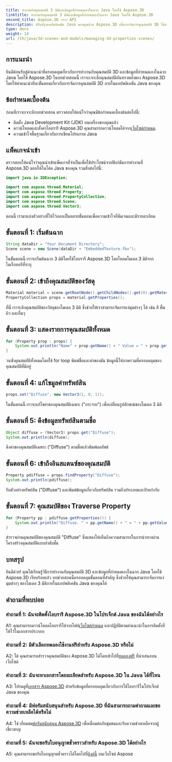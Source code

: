 ```yaml
---
title: ทำงานกับคุณสมบัติ 3 มิติและข้อมูลที่กำหนดเองในฉาก Java โดยใช้ Aspose.3D
linktitle: ทำงานกับคุณสมบัติ 3 มิติและข้อมูลที่กำหนดเองในฉาก Java โดยใช้ Aspose.3D
second_title: Aspose.3D จาวา API
description: ปรับปรุงแอปพลิเคชัน Java ของคุณด้วย Aspose.3D เพื่อการจัดการคุณสมบัติ 3D ได้อย่างราบรื่น ปฏิบัติตามบทช่วยสอนของเราเพื่อรับคำแนะนำทีละขั้นตอน
type: docs
weight: 14
url: /th/java/3d-scenes-and-models/managing-3d-properties-scenes/
---
```

## การแนะนำ

ยินดีต้อนรับสู่คำแนะนำที่ครอบคลุมเกี่ยวกับการทำงานกับคุณสมบัติ 3D และข้อมูลที่กำหนดเองในฉาก Java โดยใช้ Aspose.3D ในบทช่วยสอนนี้ เราจะเจาะลึกคุณสมบัติอันทรงพลังของ Aspose.3D โดยให้คำแนะนำทีละขั้นตอนเกี่ยวกับการจัดการคุณสมบัติ 3D ภายในแอปพลิเคชัน Java ของคุณ

## ข้อกำหนดเบื้องต้น

ก่อนที่เราจะเจาะลึกบทช่วยสอน ตรวจสอบให้แน่ใจว่าคุณมีข้อกำหนดเบื้องต้นต่อไปนี้:

- ติดตั้ง Java Development Kit (JDK) บนเครื่องของคุณแล้ว
-  ดาวน์โหลดและตั้งค่าไลบรารี Aspose.3D คุณสามารถดาวน์โหลดได้จาก[เว็บไซต์กำหนด](https://releases.aspose.com/3d/java/).
- ความเข้าใจพื้นฐานเกี่ยวกับการเขียนโปรแกรม Java

## แพ็คเกจนำเข้า

ตรวจสอบให้แน่ใจว่าคุณนำเข้าแพ็คเกจที่จำเป็นเพื่อใช้ประโยชน์จากฟังก์ชันการทำงานที่ Aspose.3D มอบให้ในโค้ด Java ของคุณ รวมสิ่งต่อไปนี้:

```java
import java.io.IOException;

import com.aspose.threed.Material;
import com.aspose.threed.Property;
import com.aspose.threed.PropertyCollection;
import com.aspose.threed.Scene;
import com.aspose.threed.Vector3;
```

ตอนนี้ เรามาแบ่งตัวอย่างที่ให้ไว้ออกเป็นหลายขั้นตอนเพื่อความเข้าใจที่ชัดเจนและมีรายละเอียด

## ขั้นตอนที่ 1: เริ่มต้นฉาก

```java
String dataDir = "Your Document Directory";
Scene scene = new Scene(dataDir + "EmbeddedTexture.fbx");
```

ในขั้นตอนนี้ เราจะเริ่มต้นฉาก 3 มิติโดยใช้ไลบรารี Aspose.3D โดยโหลดโมเดล 3 มิติจากไดเร็กทอรีที่ระบุ

## ขั้นตอนที่ 2: เข้าถึงคุณสมบัติของวัสดุ

```java
Material material = scene.getRootNode().getChildNodes().get(0).getMaterial();
PropertyCollection props = material.getProperties();
```

ที่นี่ เราจะดึงคุณสมบัติของวัสดุของโมเดล 3 มิติ ซึ่งช่วยให้เราสามารถจัดการแง่มุมต่างๆ ได้ เช่น สี พื้นผิว และอื่นๆ

## ขั้นตอนที่ 3: แสดงรายการคุณสมบัติทั้งหมด

```java
for (Property prop : props) {
    System.out.println("Name" + prop.getName() + " Value = " + prop.getValue());
}
```

วนซ้ำคุณสมบัติทั้งหมดโดยใช้ for loop พิมพ์ชื่อและค่าของมัน ข้อมูลนี้ให้ภาพรวมที่ครอบคลุมของคุณสมบัติที่มีอยู่

## ขั้นตอนที่ 4: แก้ไขมูลค่าทรัพย์สิน

```java
props.set("Diffuse", new Vector3(1, 0, 1));
```

ในขั้นตอนนี้ เราจะแก้ไขค่าของคุณสมบัติเฉพาะ ("กระจาย") เพื่อเปลี่ยนรูปลักษณ์ของโมเดล 3 มิติ

## ขั้นตอนที่ 5: ดึงข้อมูลทรัพย์สินตามชื่อ

```java
Object diffuse = (Vector3) props.get("Diffuse");
System.out.println(diffuse);
```

ดึงค่าของคุณสมบัติเฉพาะ ("Diffuse") ตามชื่อแล้วพิมพ์ผลลัพธ์

## ขั้นตอนที่ 6: เข้าถึงอินสแตนซ์ของคุณสมบัติ

```java
Property pdiffuse = props.findProperty("Diffuse");
System.out.println(pdiffuse);
```

รับตัวอย่างทรัพย์สิน ("Diffuse") และพิมพ์ข้อมูลเกี่ยวกับทรัพย์สิน รวมถึงประเภทและป้ายกำกับ

## ขั้นตอนที่ 7: คุณสมบัติของ Traverse Property

```java
for (Property pp : pdiffuse.getProperties()) {
    System.out.println("Diffuse. " + pp.getName() + " = " + pp.getValue());
}
```

สำรวจผ่านคุณสมบัติของคุณสมบัติ "Diffuse" ซึ่งแสดงให้เห็นถึงความสามารถในการนำทางผ่านโครงสร้างคุณสมบัติแบบลำดับชั้น

## บทสรุป

ยินดีด้วย! คุณได้เรียนรู้วิธีการทำงานกับคุณสมบัติ 3D และข้อมูลที่กำหนดเองในฉาก Java โดยใช้ Aspose.3D เรียบร้อยแล้ว บทช่วยสอนนี้ครอบคลุมขั้นตอนที่สำคัญ ซึ่งช่วยให้คุณสามารถจัดการแง่มุมต่างๆ ของโมเดล 3 มิติภายในแอปพลิเคชัน Java ของคุณได้

## คำถามที่พบบ่อย

### คำถามที่ 1: ฉันจะติดตั้งไลบรารี Aspose.3D ในโปรเจ็กต์ Java ของฉันได้อย่างไร

 A1: คุณสามารถดาวน์โหลดไลบรารีได้จากไฟล์[เว็บไซต์กำหนด](https://releases.aspose.com/3d/java/) และปฏิบัติตามคำแนะนำในการติดตั้งที่ให้ไว้ในเอกสารประกอบ

### คำถามที่ 2: มีตัวเลือกทดลองใช้งานฟรีสำหรับ Aspose.3D หรือไม่

 A2: ได้ คุณสามารถสำรวจคุณสมบัติของ Aspose.3D ได้โดยเข้าไปที่[ทดลองฟรี](https://releases.aspose.com/) ที่นำเสนอบนเว็บไซต์

### คำถามที่ 3: ฉันจะหาเอกสารโดยละเอียดสำหรับ Aspose.3D ใน Java ได้ที่ไหน

 A3: โปรดดูที่[เอกสาร Aspose.3D](https://reference.aspose.com/3d/java/) สำหรับข้อมูลที่ครอบคลุมเกี่ยวกับการใช้ไลบรารีในโปรเจ็กต์ Java ของคุณ

### คำถามที่ 4: มีฟอรัมสนับสนุนสำหรับ Aspose.3D ที่ฉันสามารถถามคำถามและขอความช่วยเหลือได้หรือไม่

A4: ใช่ เยี่ยมชม[ฟอรัมสนับสนุน Aspose.3D](https://forum.aspose.com/c/3d/18) เพื่อเชื่อมต่อกับชุมชนและรับความช่วยเหลือจากผู้เชี่ยวชาญ

### คำถามที่ 5: ฉันจะขอรับใบอนุญาตชั่วคราวสำหรับ Aspose.3D ได้อย่างไร

 A5: คุณสามารถขอรับใบอนุญาตชั่วคราวได้โดยไปที่[ลิงค์นี้](https://purchase.aspose.com/temporary-license/) บนเว็บไซต์ Aspose